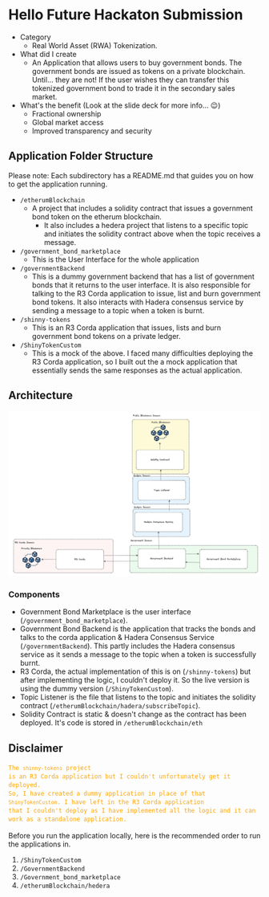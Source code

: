 # Hello Future Hackaton Submission
- Category
  - Real World Asset (RWA) Tokenization.
- What did I create
  - An Application that allows users to buy government bonds. The government bonds are issued
as tokens on a private blockchain. Until... they are not! If the user wishes they can transfer 
this tokenized government bond to trade it in the secondary sales market.
- What's the benefit (Look at the slide deck for more info... 😉)
  - Fractional ownership
  - Global market access
  - Improved transparency and security

## Application Folder Structure
Please note: Each subdirectory has a README.md that guides you on how to get the application running.
- `/etherumBlockchain`
  - A project that includes a solidity contract that issues a government bond token on the etherum blockchain.
    - It also includes a hedera project that listens to a specific topic and initiates the solidity contract 
above when the topic receives a message.
- `/government_bond_marketplace`
  - This is the User Interface for the whole application
- `/governmentBackend`
  - This is a dummy government backend that has a list of government bonds that it returns to the user interface.
It is also responsible for talking to the R3 Corda application to issue, list and burn government bond tokens. 
It also interacts with Hadera consensus service by sending a message to a topic when a token is burnt.
- `/shinny-tokens`
  - This is an R3 Corda application that issues, lists and burn government bond tokens on a private ledger.
- `/ShinyTokenCustom`
  - This is a mock of the above. I faced many difficulties deploying the R3 Corda application, so I built out the
a mock application that essentially sends the same responses as the actual application.

## Architecture
![Architecture](./Architecture.png)
### Components
- Government Bond Marketplace is the user interface (`/government_bond_marketplace`).
- Government Bond Backend is the application that tracks the bonds and talks to the corda application & Hadera Consensus Service (`/governmentBackend`). 
This partly includes the Hadera consensus service as it sends a message to the topic when a token is successfully burnt.
- R3 Corda, the actual implementation of this is on (`/shinny-tokens`) but after implementing the logic, I couldn't deploy it. So the live version is 
using the dummy version (`/ShinyTokenCustom`).
- Topic Listener is the file that listens to the topic and initiates the solidity contract (`/etherumBlockchain/hadera/subscribeTopic`).
- Solidity Contract is static & doesn't change as the contract has been deployed. It's code is stored in `/etherumBlockchain/eth`

## Disclaimer
<code style="color : orange">The `shinny-tokens` project is an R3 Corda application but I couldn't unfortunately get it deployed. So, I have created a dummy application in place of that `ShinyTokenCustom`. I have left in the R3 Corda application that I couldn't deploy as I have implemented all the logic and it can work as a standalone application. </code></br></br>
Before you run the application locally, here is the recommended order to run the applications in.
1. `/ShinyTokenCustom`
2. `/GovernmentBackend`
3. `/Government_bond_marketplace`
4. `/etherumBlockchain/hedera`
